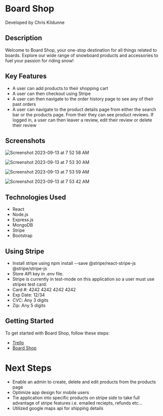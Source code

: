 # Board Shop

Developed by Chris Kildunne


## Description

Welcome to Board Shop, your one-stop destination for all things related to boards. Explore our wide range of snowboard products and accessories to fuel your passion for riding snow!

## Key Features
- A user can add products to their shopping cart
- A user can then checkout using Stripe
- A user can then navigate to the order history page to see any of their past orders
- A user can navigate to the product details page from either the search bar or the products page. From their they can see product reviews. If logged in, a user can then leaver a review, edit their review or delete their review

## Screenshots

![Screenshot 2023-09-13 at 7 52 58 AM](https://github.com/ChrisKildunne/board-shop/assets/136514462/f847ed3b-c043-4697-a0d4-6c7a813bf3f3)

![Screenshot 2023-09-13 at 7 53 30 AM](https://github.com/ChrisKildunne/board-shop/assets/136514462/e1855b97-0751-40e1-bb50-4bafb512d5ef)

![Screenshot 2023-09-13 at 7 53 59 AM](https://github.com/ChrisKildunne/board-shop/assets/136514462/d1a4cd2a-3090-4a75-8e29-92a65a4dc6db)

![Screenshot 2023-09-13 at 7 53 42 AM](https://github.com/ChrisKildunne/board-shop/assets/136514462/91e4ce5b-0ecb-4744-9535-4fce2b27854e)


## Technologies Used

- React
- Node.js
- Express.js
- MongoDB
- Stripe 
- Bootstrap

## Using Stripe
- Install stripe using npm install --save @stripe/react-stripe-js @stripe/stripe-js
- Store API key in .env file.
- Stripe is currently in test-mode on this application so a user must use stripes test card: 
- Card #: 4242 4242 4242 4242
- Exp Date: 12/34
- CVC: Any 3 digits
- Zip: Any 5 digits

## Getting Started

To get started with Board Shop, follow these steps:
- [Trello](https://trello.com/b/L84sXud6/project-4)
- [Board Shop](https://board-shop-81f8a4bd2226.herokuapp.com/)

# Next Steps
- Enable an admin to create, delete and edit products from the products page
- Optimize app design for mobile users
- Tie application into specific products on stripe side to take full advantage of stripe features i.e. emailed reciepts, refunds etc...
- Utilized google maps api for shipping details


